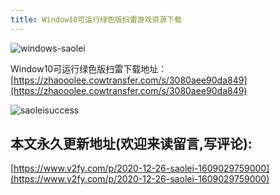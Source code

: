 ```yaml
---
title: Window10可运行绿色版扫雷游戏资源下载
---
```




![windows-saolei](https://www.v2fy.com/asset/0i/jikemiji/jikemiji-md/2020-12-26-saolei-1609029759000.assets/windows-saolei.gif)





Window10可运行绿色版扫雷下载地址：[https://zhaooolee.cowtransfer.com/s/3080aee90da849](https://zhaooolee.cowtransfer.com/s/3080aee90da849)





![saoleisuccess](https://www.v2fy.com/asset/0i/jikemiji/jikemiji-md/2020-12-26-saolei-1609029759000.assets/saoleisuccess.jpg)





## 本文永久更新地址(欢迎来读留言,写评论):

[https://www.v2fy.com/p/2020-12-26-saolei-1609029759000](https://www.v2fy.com/p/2020-12-26-saolei-1609029759000)


